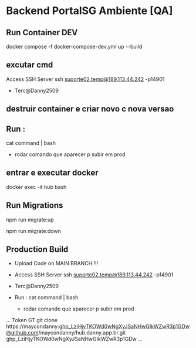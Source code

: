 # Backend PortalSG Ambiente [QA]

## Run Container DEV

docker compose -f docker-compose-dev.yml up --build

## excutar cmd
 Access SSH Server ssh suporte02.temp@189.113.44.242 -p14901
- Terc@Danny2509

## destruir container e criar novo c nova versao
## Run :
  cat command | bash
  - rodar comando que aparecer p subir em prod

## entrar e executar docker
docker exec -it hub bash


## Run Migrations
npm run migrate:up

npm run migrate:down

## Production Build

- Upload Code on MAIN BRANCH !!!
- Access SSH Server ssh suporte02.temp@189.113.44.242 -p14901
- Terc@Danny2509

- Run :
  cat command | bash
  - rodar comando que aparecer p subir em prod

...
Token GT
git clone https://maycondanny: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@github.com/maycondanny/hub.danny.app.br.git
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
...


